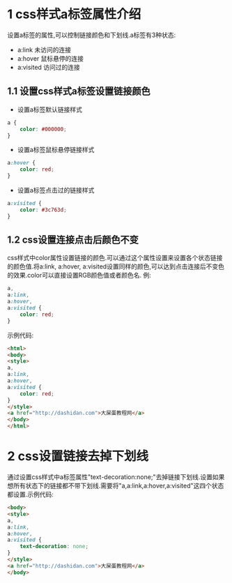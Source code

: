 1 css样式a标签属性介绍
===

设置a标签的属性,可以控制链接颜色和下划线.a标签有3种状态:

* a:link		未访问的连接
* a:hover		鼠标悬停的连接
* a:visited 	访问过的连接

1.1 设置css样式a标签设置链接颜色
---

- 设置a标签默认链接样式

```css
a {
    color: #000000;
}
```

- 设置a标签鼠标悬停链接样式

```css
a:hover {
    color: red;
}
```

- 设置a标签点击过的链接样式

```css
a:visited {
    color: #3c763d;
}
```

1.2 css设置连接点击后颜色不变
---

css样式中color属性设置链接的颜色.可以通过这个属性设置来设置各个状态链接的颜色值.将a:link, a:hover, a:visited设置同样的颜色,可以达到点击连接后不变色的效果.color可以直接设置RGB颜色值或者颜色名.
例:

```css
a,
a:link,
a:hover,
a:visited {
    color: red;
}
```

示例代码:
```html
<html>
<body>
<style>
a,
a:link,
a:hover,
a:visited {
    color: red;
}
</style> 
<a href="http://dashidan.com">大屎蛋教程网</a>  
</body>
</html>
```

2 css设置链接去掉下划线
===

通过设置css样式中a标签属性"text-decoration:none;"去掉链接下划线.设置如果想所有状态下的链接都不带下划线.需要将"a,a:link,a:hover,a:visited"这四个状态都设置.示例代码:

```html
<body>
<style>
a,
a:link,
a:hover,
a:visited {
    text-decoration: none;
}
</style> 
<a href="http://dashidan.com">大屎蛋教程网</a>   
</body>
```